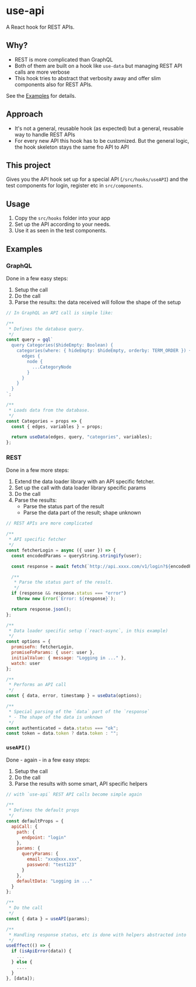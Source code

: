 # use-api

A React hook for REST APIs.

## Why?

- REST is more complicated than GraphQL
- Both of them are built on a hook like `use-data` but managing REST API calls are more verbose
- This hook tries to abstract that verbosity away and offer slim components also for REST APIs.

See the [Examples](#examples) for details.

## Approach

- It's not a general, reusable hook (as expected) but a general, reusable way to handle REST APIs
- For every new API this hook has to be customized. But the general logic, the hook skeleton stays the same fro API to API

## This project

Gives you the API hook set up for a special API (`/src/hooks/useAPI`) and the test components for login, register etc in `src/components`.

## Usage

1. Copy the `src/hooks` folder into your app
2. Set up the API according to your needs.
3. Use it as seen in the test components.

## Examples

### GraphQL

Done in a few easy steps:

1. Setup the call
2. Do the call
3. Parse the results: the data received will follow the shape of the setup

```js
// In GraphQL an API call is simple like:

/**
 * Defines the database query.
 */
const query = gql`
  query Categories($hideEmpty: Boolean) {
    categories(where: { hideEmpty: $hideEmpty, orderby: TERM_ORDER }) {
      edges {
        node {
          ...CategoryNode
        }
      }
    }
  }
`;

/**
 * Loads data from the database.
 */
const Categories = props => {
  const { edges, variables } = props;

  return useData(edges, query, "categories", variables);
};
```

### REST

Done in a few more steps:

1. Extend the data loader library with an API specific fetcher.
2. Set up the call with data loader library specific params
3. Do the call
4. Parse the results:
   - Parse the status part of the result
   - Parse the data part of the result; shape unknown

```js
// REST APIs are more complicated

/**
 * API specific fetcher
 */
const fetcherLogin = async ({ user }) => {
  const encodedParams = queryString.stringify(user);

  const response = await fetch(`http://api.xxxx.com/v1/login?${encodedParams}`);

  /**
   * Parse the status part of the result.
   */
  if (response && response.status === "error")
    throw new Error(`Error: ${response}`);

  return response.json();
};

/**
 * Data loader specific setup (`react-async`, in this example)
 */
const options = {
  promiseFn: fetcherLogin,
  promiseFnParams: { user: user },
  initialValue: { message: "Logging in ..." },
  watch: user
};

/**
 * Performs an API call
 */
const { data, error, timestamp } = useData(options);

/**
 * Special parsing of the `data` part of the `response`
 * - The shape of the data is unknown
 */
const authenticated = data.status === "ok";
const token = data.token ? data.token : "";
```

### `useAPI()`

Done - again - in a few easy steps:

1. Setup the call
2. Do the call
3. Parse the results with some smart, API specific helpers

```js
// with `use-api` REST API calls become simple again

/**
 * Defines the default props
 */
const defaultProps = {
  apiCall: {
    path: {
      endpoint: "login"
    },
    params: {
      queryParams: {
        email: "xxx@xxx.xxx",
        password: "test123"
      }
    },
    defaultData: "Logging in ..."
  }
};

/**
 * Do the call
 */
const { data } = useAPI(params);

/**
 * Handling response status, etc is done with helpers abstracted into `useAPI`
 */
useEffect(() => {
  if (isApiError(data)) {
    ...
  } else {
    ....
  }
}, [data]);
```
